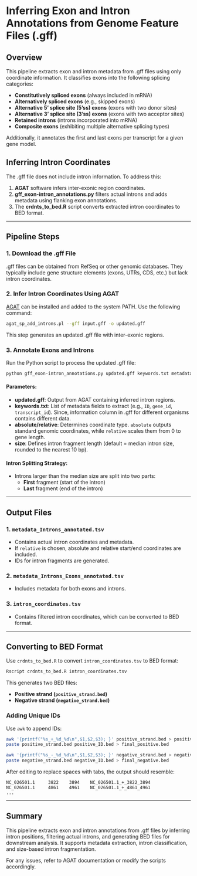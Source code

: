# Inferring Exon and Intron Annotations from Genome Feature Files (.gff)

## Overview
This pipeline extracts exon and intron metadata from .gff files using only coordinate information. It classifies exons into the following splicing categories:

- **Constitutively spliced exons** (always included in mRNA)
- **Alternatively spliced exons** (e.g., skipped exons)
- **Alternative 5’ splice site (5’ss) exons** (exons with two donor sites)
- **Alternative 3’ splice site (3’ss) exons** (exons with two acceptor sites)
- **Retained introns** (introns incorporated into mRNA)
- **Composite exons** (exhibiting multiple alternative splicing types)

Additionally, it annotates the first and last exons per transcript for a given gene model.

## Inferring Intron Coordinates
The .gff file does not include intron information. To address this:
1. **AGAT** software infers inter-exonic region coordinates.
2. **gff_exon-intron_annotations.py** filters actual introns and adds metadata using flanking exon annotations.
3. The **crdnts_to_bed.R** script converts extracted intron coordinates to BED format.

---

## Pipeline Steps
### 1. Download the .gff File
.gff files can be obtained from RefSeq or other genomic databases. They typically include gene structure elements (exons, UTRs, CDS, etc.) but lack intron coordinates.

### 2. Infer Intron Coordinates Using AGAT
[AGAT](https://github.com/NBISweden/AGAT) can be installed and added to the system PATH. Use the following command:
```bash
agat_sp_add_introns.pl --gff input.gff -o updated.gff
```
This step generates an updated .gff file with inter-exonic regions.

### 3. Annotate Exons and Introns
Run the Python script to process the updated .gff file:
```bash
python gff_exon-intron_annotations.py updated.gff keywords.txt metadata_Introns_annotated.tsv metadata_Introns_Exons_annotated.tsv intron_coordinates.tsv [absolute/relative] [size]
```
#### Parameters:
- **updated.gff**: Output from AGAT containing inferred intron regions.
- **keywords.txt**: List of metadata fields to extract (e.g., `ID`, `gene_id`, `transcript_id`). Since, information column in .gff for different organisms contains different data.
- **absolute/relative**: Determines coordinate type. `absolute` outputs standard genomic coordinates, while `relative` scales them from 0 to gene length.
- **size**: Defines intron fragment length (default = median intron size, rounded to the nearest 10 bp).

#### Intron Splitting Strategy:
- Introns larger than the median size are split into two parts:
  - **First** fragment (start of the intron)
  - **Last** fragment (end of the intron)
  
---

## Output Files
### 1. `metadata_Introns_annotated.tsv`
- Contains actual intron coordinates and metadata.
- If `relative` is chosen, absolute and relative start/end coordinates are included.
- IDs for intron fragments are generated.

### 2. `metadata_Introns_Exons_annotated.tsv`
- Includes metadata for both exons and introns.

### 3. `intron_coordinates.tsv`
- Contains filtered intron coordinates, which can be converted to BED format.

---

## Converting to BED Format
Use `crdnts_to_bed.R` to convert `intron_coordinates.tsv` to BED format:
```r
Rscript crdnts_to_bed.R intron_coordinates.tsv
```
This generates two BED files:
- **Positive strand (`positive_strand.bed`)**
- **Negative strand (`negative_strand.bed`)**

### Adding Unique IDs
Use `awk` to append IDs:
```bash
awk '{printf("%s_+_%d_%d\n",$1,$2,$3); }' positive_strand.bed > positive_ID.bed
paste positive_strand.bed positive_ID.bed > final_positive.bed

awk '{printf("%s_-_%d_%d\n",$1,$2,$3); }' negative_strand.bed > negative_ID.bed
paste negative_strand.bed negative_ID.bed > final_negative.bed
```
After editing to replace spaces with tabs, the output should resemble:
```
NC_026501.1     3822    3894    NC_026501.1_+_3822_3894
NC_026501.1     4861    4961    NC_026501.1_+_4861_4961
...
```
---

## Summary
This pipeline extracts exon and intron annotations from .gff files by inferring intron positions, filtering actual introns, and generating BED files for downstream analysis. It supports metadata extraction, intron classification, and size-based intron fragmentation.

For any issues, refer to AGAT documentation or modify the scripts accordingly.

